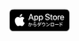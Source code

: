 <a href="https://itunes.apple.com/us/app/足跡スタンプ/id1368324452?l=ja&ls=1&mt=8" target="_blank">
<svg id="JP" xmlns="http://www.w3.org/2000/svg" width="108.85157" height="40" viewBox="0 0 108.85157 40">
  <title>Download_on_the_App_Store_Badge_JP_RGB_blk_100317</title>
  <g>
    <g>
      <path d="M99.32227,0H9.53468c-.3667,0-.729,0-1.09473.002-.30615.002-.60986.00781-.91895.0127A13.21476,13.21476,0,0,0,5.5171.19141a6.66509,6.66509,0,0,0-1.90088.627A6.43779,6.43779,0,0,0,1.99757,1.99707,6.25844,6.25844,0,0,0,.81935,3.61816a6.60119,6.60119,0,0,0-.625,1.90332,12.993,12.993,0,0,0-.1792,2.002C.00587,7.83008.00489,8.1377,0,8.44434V31.5586c.00489.3105.00587.6113.01515.9219a12.99232,12.99232,0,0,0,.1792,2.0019,6.58756,6.58756,0,0,0,.625,1.9043A6.20778,6.20778,0,0,0,1.99757,38.001a6.27445,6.27445,0,0,0,1.61865,1.1787,6.70082,6.70082,0,0,0,1.90088.6308,13.45514,13.45514,0,0,0,2.0039.1768c.30909.0068.6128.0107.91895.0107C8.80567,40,9.168,40,9.53468,40H99.32227c.3594,0,.7246,0,1.084-.002.3047,0,.6172-.0039.9219-.0107a13.279,13.279,0,0,0,2-.1768,6.80432,6.80432,0,0,0,1.9082-.6308,6.27742,6.27742,0,0,0,1.6172-1.1787,6.39482,6.39482,0,0,0,1.1816-1.6143,6.60413,6.60413,0,0,0,.6191-1.9043,13.50643,13.50643,0,0,0,.1856-2.0019c.0039-.3106.0039-.6114.0039-.9219.0078-.3633.0078-.7246.0078-1.0938V9.53613c0-.36621,0-.72949-.0078-1.09179,0-.30664,0-.61426-.0039-.9209a13.5071,13.5071,0,0,0-.1856-2.002,6.6177,6.6177,0,0,0-.6191-1.90332,6.46619,6.46619,0,0,0-2.7988-2.7998,6.76754,6.76754,0,0,0-1.9082-.627,13.04394,13.04394,0,0,0-2-.17676c-.3047-.00488-.6172-.01074-.9219-.01269C100.04687,0,99.68167,0,99.32227,0Z" style="fill: #a6a6a6"/>
      <path d="M8.44483,39.125c-.30468,0-.602-.0039-.90429-.0107a12.68714,12.68714,0,0,1-1.86914-.1631,5.88381,5.88381,0,0,1-1.65674-.5479,5.40573,5.40573,0,0,1-1.397-1.0166,5.32082,5.32082,0,0,1-1.02051-1.3965,5.72186,5.72186,0,0,1-.543-1.6572,12.41351,12.41351,0,0,1-.1665-1.875c-.00634-.2109-.01464-.9131-.01464-.9131V8.44434S.88185,7.75293.8877,7.5498a12.37039,12.37039,0,0,1,.16553-1.87207,5.7555,5.7555,0,0,1,.54346-1.6621A5.37349,5.37349,0,0,1,2.61183,2.61768,5.56543,5.56543,0,0,1,4.01417,1.59521a5.82309,5.82309,0,0,1,1.65332-.54394A12.58589,12.58589,0,0,1,7.543.88721L8.44532.875h91.956l.9131.0127a12.38493,12.38493,0,0,1,1.8584.16259,5.93833,5.93833,0,0,1,1.6709.54785,5.59374,5.59374,0,0,1,2.415,2.41993A5.76267,5.76267,0,0,1,107.794,5.667a12.995,12.995,0,0,1,.1738,1.88721c.0029.2832.0029.5874.0029.89014.0079.375.0079.73193.0079,1.09179V30.4648c0,.3633,0,.7178-.0079,1.0752,0,.3252,0,.6231-.0039.9297a12.73126,12.73126,0,0,1-.1709,1.8535,5.739,5.739,0,0,1-.54,1.67,5.48029,5.48029,0,0,1-1.0156,1.3857,5.4129,5.4129,0,0,1-1.3994,1.0225,5.86168,5.86168,0,0,1-1.668.5498,12.54218,12.54218,0,0,1-1.8692.1631c-.2929.0068-.5996.0107-.8974.0107l-1.084.002Z"/>
    </g>
    <g>
      <path d="M41.16742,16.55462H37.11585l-.973,2.873H34.42678L38.26437,8.79837h1.783l3.83759,10.62922H42.13957Zm-3.632-1.32573H40.747l-1.58318-4.66261h-.0443Z" style="fill: #fff"/>
      <path d="M52.1728,15.55322c0,2.40821-1.28895,3.95545-3.23407,3.95545a2.62719,2.62719,0,0,1-2.4383-1.35582h-.03678v3.83842H44.87294V11.678h1.53972V12.967h.02926a2.749,2.749,0,0,1,2.46756-1.37C50.87633,11.59694,52.1728,13.1517,52.1728,15.55322Zm-1.635,0c0-1.569-.81082-2.60046-2.04794-2.60046-1.21539,0-2.03289,1.05323-2.03289,2.60046,0,1.56145.8175,2.60715,2.03289,2.60715C49.727,18.16037,50.53779,17.1364,50.53779,15.55322Z" style="fill: #fff"/>
      <path d="M60.70267,15.55322c0,2.40821-1.28937,3.95545-3.23449,3.95545a2.62719,2.62719,0,0,1-2.4383-1.35582H54.9931v3.83842H53.4024V11.678h1.53972V12.967h.02926a2.749,2.749,0,0,1,2.46756-1.37C59.40578,11.59694,60.70267,13.1517,60.70267,15.55322Zm-1.63543,0c0-1.569-.81082-2.60046-2.04794-2.60046-1.21539,0-2.03289,1.05323-2.03289,2.60046,0,1.56145.8175,2.60715,2.03289,2.60715C58.25643,18.16037,59.06725,17.1364,59.06725,15.55322Z" style="fill: #fff"/>
      <path d="M66.3391,16.466c.11786,1.05406,1.14183,1.74618,2.54112,1.74618,1.34077,0,2.30539-.69212,2.30539-1.64253,0-.825-.58178-1.319-1.95933-1.65758l-1.37755-.33185c-1.95181-.47144-2.85792-1.38424-2.85792-2.86544,0-1.834,1.59823-3.09364,3.86684-3.09364,2.24688,0,3.7866,1.25969,3.83842,3.09364H71.09032c-.09613-1.06075-.973-1.701-2.2544-1.701s-2.15828.64782-2.15828,1.59071c0,.75147.56,1.19366,1.93008,1.53219l1.17109.28755c2.18085.51575,3.08612,1.39176,3.08612,2.94652,0,1.98859-1.58318,3.23407-4.10257,3.23407-2.35722,0-3.94876-1.21623-4.05158-3.13878Z" style="fill: #fff"/>
      <path d="M76.29961,9.84407v1.834h1.47368v1.25969H76.29961V17.21c0,.6637.29507.973.94289.973a4.971,4.971,0,0,0,.52327-.03678v1.25217a4.36838,4.36838,0,0,1-.88354.07356c-1.569,0-2.18085-.5893-2.18085-2.09224V12.93771H73.5746V11.678h1.12678v-1.834Z" style="fill: #fff"/>
      <path d="M78.6259,15.55322c0-2.4383,1.43607-3.97049,3.67542-3.97049,2.24688,0,3.67626,1.53219,3.67626,3.97049,0,2.445-1.42185,3.97049-3.67626,3.97049C80.04776,19.52372,78.6259,17.99821,78.6259,15.55322Zm5.73089,0c0-1.67262-.76651-2.65981-2.05546-2.65981s-2.05546.99471-2.05546,2.65981c0,1.67931.76651,2.659,2.05546,2.659S84.35679,17.23253,84.35679,15.55322Z" style="fill: #fff"/>
      <path d="M87.2891,11.678h1.51715v1.319H88.843a1.84835,1.84835,0,0,1,1.864-1.40012,2.4533,2.4533,0,0,1,.545.05935v1.48789a2.22372,2.22372,0,0,0-.71469-.09613,1.6029,1.6029,0,0,0-1.65758,1.783v4.59658H87.2891Z" style="fill: #fff"/>
      <path d="M98.5862,17.15145a3.11011,3.11011,0,0,1-3.33689,2.37227c-2.2544,0-3.65369-1.51046-3.65369-3.93372,0-2.43078,1.40681-4.00727,3.58682-4.00727,2.14407,0,3.49236,1.47284,3.49236,3.82254v.545H93.20138v.09613a2.01837,2.01837,0,0,0,2.08472,2.19506,1.75329,1.75329,0,0,0,1.78965-1.09Zm-5.3773-2.31292h3.87437a1.86367,1.86367,0,0,0-1.90082-1.96686A1.96188,1.96188,0,0,0,93.2089,14.83853Z" style="fill: #fff"/>
    </g>
    <g>
      <path d="M36.43654,30.81152l.06592-.81934a3.13245,3.13245,0,0,0,.95068.15137c.292,0,.40479-.02832.54639-.22656a4.56512,4.56512,0,0,0,.43262-2.31543c0-.84766-.26318-1.09277-.93164-1.09277-.15088,0-.32031.00977-.50879.01953a13.72712,13.72712,0,0,1-1.76953,4.123l-.78174-.42383a11.0714,11.0714,0,0,0,1.64746-3.61523,13.67658,13.67658,0,0,0-1.53418.25488l-.16943-.8291c.57422-.10352,1.26123-.19727,1.90137-.25391a17.609,17.609,0,0,0,.292-1.89258l.92285.10352c-.085.57422-.18848,1.14941-.32031,1.71387h.36719c1.1958,0,1.77.59277,1.77,1.85449a5.83361,5.83361,0,0,1-.5459,2.7959,1.1565,1.1565,0,0,1-1.12988.60254A5.18145,5.18145,0,0,1,36.43654,30.81152Zm3.03125-5.07422.6875-.46191a5.29872,5.29872,0,0,1,1.60986,3.48438l-.90381.14063A4.39851,4.39851,0,0,0,39.46779,25.7373Z" style="fill: #fff"/>
      <path d="M44.88674,30.94336l-.188-.84766c.23535.01953.5459.02832.73438.02832,1.86377,0,2.56982-.52637,2.56982-1.30859,0-.62109-.40479-.97852-1.30859-.97852a4.03864,4.03864,0,0,0-2.57959,1.26172l-.7251-.32031A5.5238,5.5238,0,0,1,44.19,25.248l.83789.27246a3.6874,3.6874,0,0,0-.71533,2.44824,4.81661,4.81661,0,0,1,2.57031-.876c1.26172,0,2.043.64941,2.043,1.7041,0,1.33691-1.05469,2.15625-3.58691,2.15625C45.21633,30.95313,45.03762,30.94336,44.88674,30.94336Zm-.87549-6.251.23535-.8291a25.88517,25.88517,0,0,1,3.7002.84766l-.22607.81934A21.14206,21.14206,0,0,0,44.01125,24.69238Z" style="fill: #fff"/>
      <path d="M51.65236,30.29395a5.94767,5.94767,0,0,0,2.53223-1.63867,10.69472,10.69472,0,0,0-1.76025-1.18555l.51758-.64941a11.44509,11.44509,0,0,1,1.78857,1.12891,5.95376,5.95376,0,0,0,.92285-2.1748H53.25246a9.70214,9.70214,0,0,1-2.05225,2.36328l-.6875-.59277a8.92365,8.92365,0,0,0,2.61768-3.59668l.90381.2168c-.10352.26367-.207.53613-.32959.791h2.335l.66846.31055a7.141,7.141,0,0,1-4.50977,5.76172ZM55.625,23.72266l.52734-.25488a5.67722,5.67722,0,0,1,.66846,1.1582l-.59326.27344A5.13466,5.13466,0,0,0,55.625,23.72266Zm1.17676-.09473.53662-.25391a6.35614,6.35614,0,0,1,.6875,1.18652l-.59326.25391A5.1684,5.1684,0,0,0,56.80178,23.62793Z" style="fill: #fff"/>
      <path d="M60.92141,30.99023l-.48-.7627a3.94382,3.94382,0,0,0,3.314-4.15137h-3.9541v1.89258h-.95117V25.27539H61.2134V23.8916h.95068v1.38379h1.76074l.86621.24512C64.67775,28.19434,63.78371,30.2373,60.92141,30.99023Z" style="fill: #fff"/>
      <path d="M66.62258,25.3418l.52734-.77246a11.68341,11.68341,0,0,1,2.31543,1.40332l-.60254.80957A11.0534,11.0534,0,0,0,66.62258,25.3418Zm.17871,4.6416a7.31748,7.31748,0,0,0,5.43262-3.917l.62109.69727a7.96352,7.96352,0,0,1-5.69531,4.09473Z" style="fill: #fff"/>
      <path d="M80.57082,30.43555H74.64895V24.833h5.92188Zm-4.98926-4.73633v3.87012h4.04785V25.69922Z" style="fill: #fff"/>
      <path d="M89.04934,27.9209H82.39309v-.96h6.65625Z" style="fill: #fff"/>
      <path d="M91.314,23.91992h.93164v2.41016a29.013,29.013,0,0,1,3.59668,1.79883L95.315,28.957a22.724,22.724,0,0,0-3.06934-1.64746v3.63379H91.314Zm2.21191.50879.55566-.26367a6.19409,6.19409,0,0,1,.66895,1.28027l-.6123.27344A5.5162,5.5162,0,0,0,93.5259,24.42871Zm1.07324-.40527.56543-.26367A6.10514,6.10514,0,0,1,95.87063,25.04l-.6123.27344A6.12723,6.12723,0,0,0,94.59914,24.02344Z" style="fill: #fff"/>
    </g>
    <g id="_Group_" data-name="&lt;Group&gt;">
      <g id="_Group_2" data-name="&lt;Group&gt;">
        <path id="_Path_" data-name="&lt;Path&gt;" d="M24.76888,20.30068a4.94881,4.94881,0,0,1,2.35656-4.15206,5.06566,5.06566,0,0,0-3.99116-2.15768c-1.67924-.17626-3.30719,1.00483-4.1629,1.00483-.87227,0-2.18977-.98733-3.6085-.95814a5.31529,5.31529,0,0,0-4.47292,2.72787c-1.934,3.34842-.49141,8.26947,1.3612,10.97608.9269,1.32535,2.01018,2.8058,3.42763,2.7533,1.38706-.05753,1.9051-.88448,3.5794-.88448,1.65876,0,2.14479.88448,3.591.8511,1.48838-.02416,2.42613-1.33124,3.32051-2.66914a10.962,10.962,0,0,0,1.51842-3.09251A4.78205,4.78205,0,0,1,24.76888,20.30068Z" style="fill: #fff"/>
        <path id="_Path_2" data-name="&lt;Path&gt;" d="M22.03725,12.21089a4.87248,4.87248,0,0,0,1.11452-3.49062,4.95746,4.95746,0,0,0-3.20758,1.65961,4.63634,4.63634,0,0,0-1.14371,3.36139A4.09905,4.09905,0,0,0,22.03725,12.21089Z" style="fill: #fff"/>
      </g>
    </g>
  </g>
</svg>
</a>
